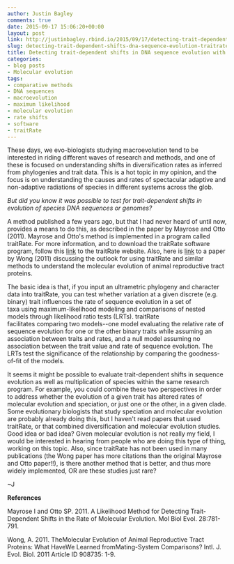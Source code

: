 ```yaml
---
author: Justin Bagley
comments: true
date: 2015-09-17 15:06:20+00:00
layout: post
link: http://justinbagley.rbind.io/2015/09/17/detecting-trait-dependent-shifts-dna-sequence-evolution-traitrate/
slug: detecting-trait-dependent-shifts-dna-sequence-evolution-traitrate
title: Detecting trait-dependent shifts in DNA sequence evolution with traitRate
categories:
- blog posts
- Molecular evolution
tags:
- comparative methods
- DNA sequences
- macroevolution
- maximum likelihood
- molecular evolution
- rate shifts
- software
- traitRate
---
```


These days, we evo-biologists studying macroevolution tend to be interested in riding different waves of research and methods, and one of these is focused on understanding shifts in diversification rates as inferred from phylogenies and trait data. This is a hot topic in my opinion, and the focus is on understanding the causes and rates of spectacular adaptive and non-adaptive radiations of species in different systems across the glob. 

_But did you know it was possible to test for trait-dependent shifts in evolution of species DNA sequences or genomes?_

A method published a few years ago, but that I had never heard of until now, provides a means to do this, as described in the paper by Mayrose and Otto (2011). Mayrose and Otto's method is implemented in a program called traitRate. For more information, and to download the traitRate software program, follow this [link](http://www.tau.ac.il/~itaymay/cp/traitRate/index.html) to the traitRate website. Also, here is [link](http://www.hindawi.com/journals/ijeb/2011/908735/abs/) to a paper by Wong (2011) discussing the outlook for using traitRate and similar methods to understand the molecular evolution of animal reproductive tract proteins.

The basic idea is that, if you input an ultrametric phylogeny and character data into traitRate, you can test whether variation at a given discrete (e.g. binary) trait influences the rate of sequence evolution in a set of taxa using maximum-likelihood modeling and comparisons of nested models through likelihood ratio tests (LRTs). traitRate facilitates comparing two models--one model evaluating the relative rate of sequence evolution for one or the other binary traits while assuming an association between traits and rates, and a null model assuming no association between the trait value and rate of sequence evolution. The LRTs test the significance of the relationship by comparing the goodness-of-fit of the models.

It seems it might be possible to evaluate trait-dependent shifts in sequence evolution as well as multiplication of species within the same research program. For example, you could combine these two perspectives in order to address whether the evolution of a given trait has altered rates of molecular evolution and speciation, or just one or the other, in a given clade. Some evolutionary biologists that study speciation and molecular evolution are probably already doing this, but I haven't read papers that used traitRate, or that combined diversification and molecular evolution studies. Good idea or bad idea? Given molecular evolution is not really my field, I would be interested in hearing from people who are doing this type of thing, working on this topic. Also, since traitRate has not been used in many publications (the Wong paper has more citations than the original Mayrose and Otto paper!!), is there another method that is better, and thus more widely implemented, OR are these studies just rare? 

~J

**References**

Mayrose I and Otto SP. 2011. A Likelihood Method for Detecting Trait-Dependent Shifts in the Rate of Molecular Evolution. Mol Biol Evol. 28:781-791. 

Wong, A. 2011. TheMolecular Evolution of Animal Reproductive Tract Proteins: What HaveWe Learned fromMating-System Comparisons? Intl. J. Evol. Biol. 2011 Article ID 908735: 1-9.
